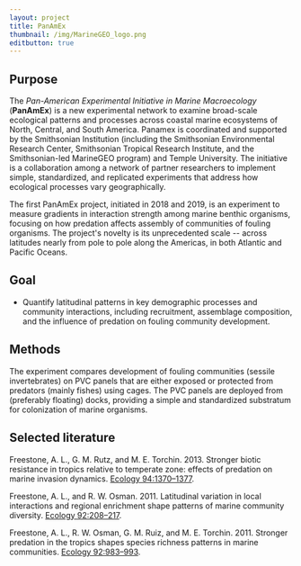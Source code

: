```yaml
---
layout: project
title: PanAmEx
thumbnail: /img/MarineGEO_logo.png
editbutton: true
---
```


## Purpose

The *Pan-American Experimental Initiative in Marine Macroecology* (**PanAmEx**) is a new experimental network to examine broad-scale ecological patterns and processes across coastal marine ecosystems of North, Central, and South America. Panamex is coordinated and supported by the Smithsonian Institution (including the Smithsonian Environmental Research Center, Smithsonian Tropical Research Institute, and the Smithsonian-led MarineGEO program) and Temple University. The initiative is a  collaboration among a network of partner researchers to implement simple, standardized, and replicated experiments that address how ecological processes vary geographically.

The first PanAmEx project, initiated in 2018 and 2019, is an experiment to measure gradients in interaction strength among marine benthic organisms, focusing on how predation affects assembly of communities of fouling organisms. The project's novelty is its unprecedented scale -- across latitudes nearly from pole to pole along the Americas, in both Atlantic and Pacific Oceans.  

## Goal

  - Quantify latitudinal patterns in key demographic processes and community interactions, including recruitment, assemblage composition, and the influence of predation on fouling community development.  

## Methods

The experiment compares development of fouling communities (sessile invertebrates) on PVC panels that are either exposed or protected from predators (mainly fishes) using cages. The PVC panels are deployed from (preferably floating) docks, providing a simple and standardized substratum for colonization of marine organisms.

## Selected literature

Freestone, A. L., G. M. Rutz, and M. E. Torchin. 2013. Stronger biotic resistance in tropics relative to temperate zone: effects of predation on marine invasion dynamics. <a href="https://esajournals.onlinelibrary.wiley.com/doi/abs/10.1890/12-1382.1">Ecology 94:1370–1377</a>.

Freestone, A. L., and R. W. Osman. 2011. Latitudinal variation in local interactions and regional enrichment shape patterns of marine community diversity. <a href="https://esajournals.onlinelibrary.wiley.com/doi/10.1890/09-1841.1">Ecology 92:208–217</a>.

Freestone, A. L., R. W. Osman, G. M. Ruiz, and M. E. Torchin. 2011. Stronger predation in the tropics shapes species richness patterns in marine communities. <a href="https://esajournals.onlinelibrary.wiley.com/doi/10.1890/09-2379.1">Ecology 92:983–993</a>.
